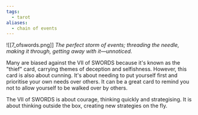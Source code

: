 ```yaml
---
tags:
  - tarot
aliases:
  - chain of events
---
```

![[7_ofswords.png]]
*The perfect storm of events; threading the needle, making it through, getting away with it—unnoticed.*

Many are biased against the VII of SWORDS because it's known as the "thief" card, carrying themes of deception and selfishness. However, this card is also about cunning. It's about needing to put yourself first and prioritise your own needs over others. It can be a great card to remind you not to allow yourself to be walked over by others.

The VII of SWORDS is about courage, thinking quickly and strategising. It is about thinking outside the box, creating new strategies on the fly.
